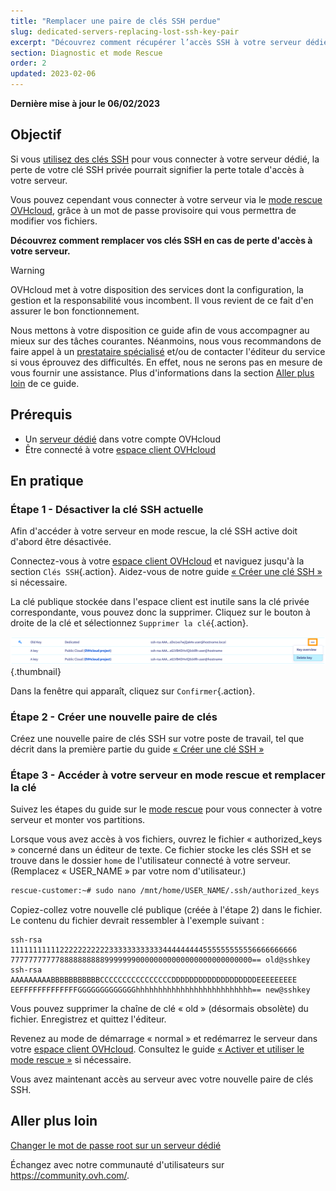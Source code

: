 ```yaml
---
title: "Remplacer une paire de clés SSH perdue"
slug: dedicated-servers-replacing-lost-ssh-key-pair
excerpt: "Découvrez comment récupérer l’accès SSH à votre serveur dédié"
section: Diagnostic et mode Rescue
order: 2
updated: 2023-02-06
---
```


**Dernière mise à jour le 06/02/2023**

## Objectif

Si vous [utilisez des clés SSH](https://docs.ovh.com/fr/dedicated/creer-cle-ssh-serveur-dediees/) pour vous connecter à votre serveur dédié, la perte de votre clé SSH privée pourrait signifier la perte totale d'accès à votre serveur.

Vous pouvez cependant vous connecter à votre serveur via le [mode rescue OVHcloud](https://docs.ovh.com/fr/dedicated/ovh-rescue/), grâce à un mot de passe provisoire qui vous permettra de modifier vos fichiers.

**Découvrez comment remplacer vos clés SSH en cas de perte d'accès à votre serveur.**

> [!warning]
>
> OVHcloud met à votre disposition des services dont la configuration, la gestion et la responsabilité vous incombent. Il vous revient de ce fait d'en assurer le bon fonctionnement.
>
> Nous mettons à votre disposition ce guide afin de vous accompagner au mieux sur des tâches courantes. Néanmoins, nous vous recommandons de faire appel à un [prestataire spécialisé](https://partner.ovhcloud.com/fr/directory/) et/ou de contacter l'éditeur du service si vous éprouvez des difficultés. En effet, nous ne serons pas en mesure de vous fournir une assistance. Plus d'informations dans la section [Aller plus loin](#aller-plus-loin) de ce guide.
>

## Prérequis

- Un [serveur dédié](https://www.ovhcloud.com/fr/bare-metal/) dans votre compte OVHcloud
- Être connecté à votre [espace client OVHcloud](https://www.ovh.com/auth/?action=gotomanager&from=https://www.ovh.com/fr/&ovhSubsidiary=fr)

## En pratique

### Étape 1 - Désactiver la clé SSH actuelle

Afin d'accéder à votre serveur en mode rescue, la clé SSH active doit d'abord être désactivée.

Connectez-vous à votre [espace client OVHcloud](https://www.ovh.com/auth/?action=gotomanager&from=https://www.ovh.com/fr/&ovhSubsidiary=fr) et naviguez jusqu'à la section `Clés SSH`{.action}. Aidez-vous de notre guide [« Créer une clé SSH »](https://docs.ovh.com/fr/dedicated/creer-cle-ssh-serveur-dediees/#cpsshkey) si nécessaire.

La clé publique stockée dans l'espace client est inutile sans la clé privée correspondante, vous pouvez donc la supprimer. Cliquez sur le bouton <i class="icons-ellipsis icons-border-rounded icons-masterbrand-blue"></i> à droite de la clé et sélectionnez `Supprimer la clé`{.action}.

![Supprimer la clé](images/replace-lost-key-01.png){.thumbnail}

Dans la fenêtre qui apparaît, cliquez sur `Confirmer`{.action}.

### Étape 2 - Créer une nouvelle paire de clés

Créez une nouvelle paire de clés SSH sur votre poste de travail, tel que décrit dans la première partie du guide [« Créer une clé SSH »](https://docs.ovh.com/fr/dedicated/creer-cle-ssh-serveur-dediees/)

### Étape 3 - Accéder à votre serveur en mode rescue et remplacer la clé

Suivez les étapes du guide sur le [mode rescue](https://docs.ovh.com/fr/dedicated/ovh-rescue/) pour vous connecter à votre serveur et monter vos partitions.

Lorsque vous avez accès à vos fichiers, ouvrez le fichier « authorized_keys » concerné dans un éditeur de texte. Ce fichier stocke les clés SSH et se trouve dans le dossier `home` de l'utilisateur connecté à votre serveur. (Remplacez « USER_NAME » par votre nom d'utilisateur.)

```bash
rescue-customer:~# sudo nano /mnt/home/USER_NAME/.ssh/authorized_keys
```

Copiez-collez votre nouvelle clé publique (créée à l'étape 2) dans le fichier. Le contenu du fichier devrait ressembler à l'exemple suivant :

```console
ssh-rsa 1111111111122222222222333333333333444444444555555555556666666666
777777777778888888888999999900000000000000000000000000== old@sshkey
ssh-rsa AAAAAAAAABBBBBBBBBBBCCCCCCCCCCCCCCCCDDDDDDDDDDDDDDDDDDDEEEEEEEEE
EEFFFFFFFFFFFFFGGGGGGGGGGGGGhhhhhhhhhhhhhhhhhhhhhhhhhh== new@sshkey
```

Vous pouvez supprimer la chaîne de clé « old » (désormais obsolète) du fichier. Enregistrez et quittez l'éditeur.

Revenez au mode de démarrage « normal » et redémarrez le serveur dans votre [espace client OVHcloud](https://www.ovh.com/auth/?action=gotomanager&from=https://www.ovh.com/fr/&ovhSubsidiary=fr). Consultez le guide [« Activer et utiliser le mode rescue »](https://docs.ovh.com/fr/dedicated/ovh-rescue/) si nécessaire.

Vous avez maintenant accès au serveur avec votre nouvelle paire de clés SSH.

## Aller plus loin

[Changer le mot de passe root sur un serveur dédié](https://docs.ovh.com/fr/dedicated/changer-mot-passe-root-linux-sur-serveur-dedie/)

Échangez avec notre communauté d'utilisateurs sur <https://community.ovh.com/>.
